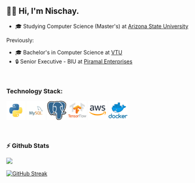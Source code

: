 
## 👋🏻  Hi, I'm Nischay.

- 🎓 Studying Computer Science (Master's) at [Arizona State University](https://asu.edu)

Previously:
- 🎓 Bachelor's in Computer Science at [VTU](https://vtu.ac.in/)
- 🔒 Senior Executive - BIU at [Piramal Enterprises](https://www.piramalfinance.com/)
<br/>

<h3 align="left">Technology Stack:</h3>

<p align="left">
<img  alt="Python" width="50px" src="https://raw.githubusercontent.com/github/explore/80688e429a7d4ef2fca1e82350fe8e3517d3494d/topics/python/python.png" />
<img  alt="Mysql" width="50px" src="https://raw.githubusercontent.com/github/explore/80688e429a7d4ef2fca1e82350fe8e3517d3494d/topics/mysql/mysql.png" />
<img  alt="Postgresql" width="50px" src="https://raw.githubusercontent.com/github/explore/80688e429a7d4ef2fca1e82350fe8e3517d3494d/topics/postgresql/postgresql.png" />
<img  alt="Postgresql" width="50px" src="https://raw.githubusercontent.com/github/explore/80688e429a7d4ef2fca1e82350fe8e3517d3494d/topics/tensorflow/tensorflow.png" />
<img  alt="AWS" width="50px" src="https://raw.githubusercontent.com/github/explore/fbceb94436312b6dacde68d122a5b9c7d11f9524/topics/aws/aws.png" />
<img  alt="Docker" width="50px" src="https://raw.githubusercontent.com/github/explore/80688e429a7d4ef2fca1e82350fe8e3517d3494d/topics/docker/docker.png" />

<p>

<br/>

### :zap: Github Stats

![](https://github-readme-stats.vercel.app/api?username=imnischaygowda)

[![GitHub Streak](https://github-readme-streak-stats.herokuapp.com?user=imnischaygowda)](https://git.io/streak-stats)

